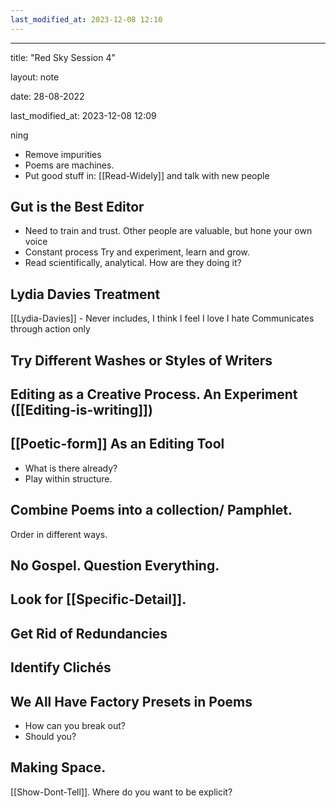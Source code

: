 ```yaml
---
last_modified_at: 2023-12-08 12:10
---
```

---

title: "Red Sky Session 4"

layout: note

date: 28-08-2022

last_modified_at: 2023-12-08 12:09

ning

- Remove impurities
- Poems are machines. 
- Put good stuff in: [[Read-Widely]] and talk with new people 

## Gut is the Best Editor

- Need to train and trust. Other people are valuable, but hone your own voice 
- Constant process Try and experiment, learn and grow. 
- Read scientifically, analytical. How are they doing it?

## Lydia Davies Treatment

[[Lydia-Davies]] - Never includes, I think I feel I love I hate Communicates through action only

## Try Different Washes or Styles of Writers

## Editing as a Creative Process. An Experiment ([[Editing-is-writing]])

## [[Poetic-form]] As an Editing Tool

- What is there already? 
- Play within structure.

## Combine Poems into a collection/ Pamphlet.

Order in different ways.

## No Gospel. Question Everything.

## Look for [[Specific-Detail]].

## Get Rid of Redundancies

## Identify Clichés

## We All Have Factory Presets in Poems

- How can you break out? 
- Should you?

## Making Space.

[[Show-Dont-Tell]]. Where do you want to be explicit?
